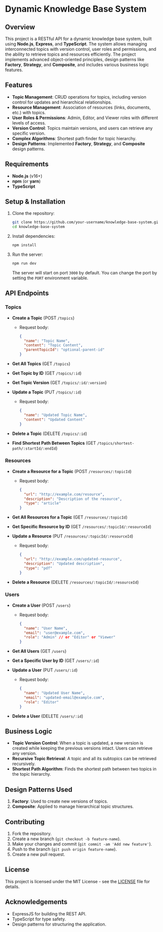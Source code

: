 # Dynamic Knowledge Base System

## Overview
This project is a RESTful API for a dynamic knowledge base system, built using **Node.js**, **Express**, and **TypeScript**. The system allows managing interconnected topics with version control, user roles and permissions, and the ability to retrieve topics and resources efficiently. The project implements advanced object-oriented principles, design patterns like **Factory**, **Strategy**, and **Composite**, and includes various business logic features.

## Features
- **Topic Management**: CRUD operations for topics, including version control for updates and hierarchical relationships.
- **Resource Management**: Association of resources (links, documents, etc.) with topics.
- **User Roles & Permissions**: Admin, Editor, and Viewer roles with different levels of access.
- **Version Control**: Topics maintain versions, and users can retrieve any specific version.
- **Complex Algorithms**: Shortest path finder for topic hierarchy.
- **Design Patterns**: Implemented **Factory**, **Strategy**, and **Composite** design patterns.

## Requirements
- **Node.js** (v16+)
- **npm** (or **yarn**)
- **TypeScript**

## Setup & Installation

1. Clone the repository:
   ```bash
   git clone https://github.com/your-username/knowledge-base-system.git
   cd knowledge-base-system
   ```

2. Install dependencies:
   ```bash
   npm install
   ```

3. Run the server:
   ```bash
   npm run dev
   ```

   The server will start on port `3000` by default. You can change the port by setting the `PORT` environment variable.

## API Endpoints

### Topics
- **Create a Topic** (POST `/topics`)
  - Request body:
    ```json
    {
      "name": "Topic Name",
      "content": "Topic Content",
      "parentTopicId": "optional-parent-id"
    }
    ```

- **Get All Topics** (GET `/topics`)

- **Get Topic by ID** (GET `/topics/:id`)

- **Get Topic Version** (GET `/topics/:id/:version`)
  
- **Update a Topic** (PUT `/topics/:id`)
  - Request body:
    ```json
    {
      "name": "Updated Topic Name",
      "content": "Updated Content"
    }
    ```

- **Delete a Topic** (DELETE `/topics/:id`)

- **Find Shortest Path Between Topics** (GET `/topics/shortest-path/:startId/:endId`)

### Resources
- **Create a Resource for a Topic** (POST `/resources/:topicId`)
  - Request body:
    ```json
    {
      "url": "http://example.com/resource",
      "description": "Description of the resource",
      "type": "article"
    }
    ```

- **Get All Resources for a Topic** (GET `/resources/:topicId`)

- **Get Specific Resource by ID** (GET `/resources/:topicId/:resourceId`)

- **Update a Resource** (PUT `/resources/:topicId/:resourceId`)
  - Request body:
    ```json
    {
      "url": "http://example.com/updated-resource",
      "description": "Updated description",
      "type": "pdf"
    }
    ```

- **Delete a Resource** (DELETE `/resources/:topicId/:resourceId`)

### Users
- **Create a User** (POST `/users`)
  - Request body:
    ```json
    {
      "name": "User Name",
      "email": "user@example.com",
      "role": "Admin" // or "Editor" or "Viewer"
    }
    ```

- **Get All Users** (GET `/users`)

- **Get a Specific User by ID** (GET `/users/:id`)

- **Update a User** (PUT `/users/:id`)
  - Request body:
    ```json
    {
      "name": "Updated User Name",
      "email": "updated-email@example.com",
      "role": "Editor"
    }
    ```

- **Delete a User** (DELETE `/users/:id`)


## Business Logic
- **Topic Version Control**: When a topic is updated, a new version is created while keeping the previous versions intact. Users can retrieve any version.
- **Recursive Topic Retrieval**: A topic and all its subtopics can be retrieved recursively.
- **Shortest Path Algorithm**: Finds the shortest path between two topics in the topic hierarchy.

## Design Patterns Used
1. **Factory**: Used to create new versions of topics.
2. **Composite**: Applied to manage hierarchical topic structures.

## Contributing
1. Fork the repository.
2. Create a new branch (`git checkout -b feature-name`).
3. Make your changes and commit (`git commit -am 'Add new feature'`).
4. Push to the branch (`git push origin feature-name`).
5. Create a new pull request.

## License
This project is licensed under the MIT License - see the [LICENSE](LICENSE) file for details.

## Acknowledgements
- ExpressJS for building the REST API.
- TypeScript for type safety.
- Design patterns for structuring the application.
